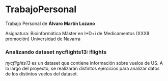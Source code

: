 # TrabajoPersonal

Trabajo Personal de **Álvaro Martín Lozano**

Asignatura: Bioinformática
Máster en I+D+i de Medicamentos (XXXII promoción)
Universidad de Navarra


### **Analizando dataset nycflights13::flights**

*nycflights13* es un dataset que contiene información sobre vuelos de US.
A lo largo del proyecto, se realizarán distintos ejercicios para analizar datos de los distintos vuelos del dataset.

